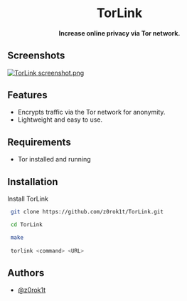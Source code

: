 <h1 align="center">TorLink</h1>

<h4 align="center">Increase online privacy via Tor network.</h4>

## Screenshots

<a target="_blank" href="https://www.imgtr.net/2wedfOSFVoUXtmv"><img  src="https://www.imgtr.net/ib/hjNRYwemp20oHTK_1728852353.png" alt="TorLink screenshot.png"/></a>


## Features

- Encrypts traffic via the Tor network for anonymity.
- Lightweight and easy to use.


## Requirements
- Tor installed and running
## Installation

Install TorLink

```bash
 git clone https://github.com/z0rok1t/TorLink.git

 cd TorLink

 make
  
 torlink <command> <URL>
```
    
## Authors

- [@z0rok1t](https://www.github.com/z0rok1t)

